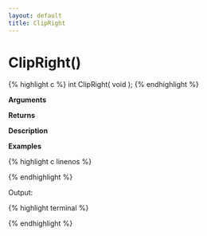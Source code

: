 ```yaml
---
layout: default
title: ClipRight
---
```


# ClipRight()

{% highlight c %}
int ClipRight( void );
{% endhighlight %}

**Arguments**

**Returns**

**Description**

**Examples**

{% highlight c linenos %}

{% endhighlight %}

Output:

{% highlight terminal %}

{% endhighlight %}
